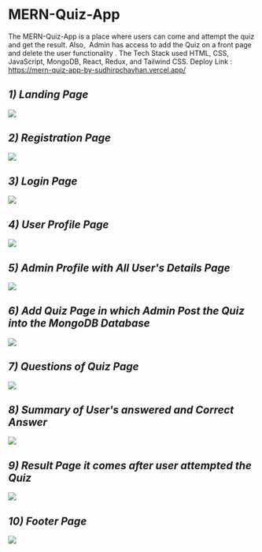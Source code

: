 # MERN-Quiz-App
The MERN-Quiz-App is a place where users can come and attempt the quiz and get the result. Also,  Admin has access to add the Quiz on a front page and delete the user functionality . The Tech Stack used HTML, CSS, JavaScript, MongoDB, React, Redux, and Tailwind CSS. Deploy Link : https://mern-quiz-app-by-sudhirpchavhan.vercel.app/
<i><h2>1) Landing Page</h2></i>
<img src="https://user-images.githubusercontent.com/97445870/183289413-d10a5133-4164-4720-ad86-cf2dc54c4a31.png"/>
<i><h2>2) Registration Page</h2></i>
<img src="https://user-images.githubusercontent.com/97445870/183289419-f87ff37b-3623-43b7-ba62-b0d3a00aee22.png"/>
<i><h2>3) Login Page</h2></i>
<img src="https://user-images.githubusercontent.com/97445870/183289643-388294e7-f5ae-42fc-b135-3b0c6e018aec.png"/>
<i><h2>4) User Profile Page</h2></i>
<img src="https://user-images.githubusercontent.com/97445870/183289427-5ec96a82-bac5-48eb-95ca-a3bc52f66c6c.png"/>
<i><h2>5) Admin Profile with All User's Details Page</h2></i>
<img src="https://user-images.githubusercontent.com/97445870/183289430-05895b5f-d208-4e47-8100-8f7b04d79505.png"/>
<i><h2>6) Add Quiz Page in which Admin Post the Quiz into the MongoDB Database</h2></i>
<img src="https://user-images.githubusercontent.com/97445870/183289441-0be05676-c1bc-40cd-a5e6-77f58b584ee9.png"/>
<i><h2>7) Questions of Quiz Page </h2></i>
<img src="https://user-images.githubusercontent.com/97445870/183289932-ba457305-485e-4066-b0bd-ef2cc3be88b5.png"/>
<i><h2>8) Summary of User's answered and Correct Answer </h2></i>
<img src="https://user-images.githubusercontent.com/97445870/185743768-650a3b06-61a4-4833-a8e3-087ebe99759f.png"/>
<i><h2>9) Result Page it comes after user attempted the Quiz</h2></i>
<img src="https://user-images.githubusercontent.com/97445870/183289452-7109adfa-58f5-4412-87f7-bbaa0bf761a9.png"/>
<i><h2>10) Footer Page</h2></i>
<img src="https://user-images.githubusercontent.com/97445870/183289598-dd60cb2c-05df-4ae8-9048-b2f127d1122f.png"/>

